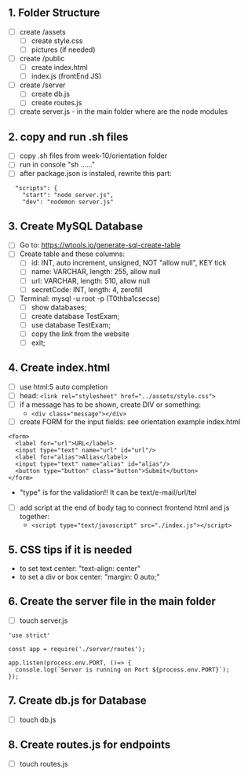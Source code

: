 ## 1. Folder Structure
* [ ] create /assets 
  * [ ] create style.css
  * [ ] pictures (if needed) 
* [ ] create /public
  * [ ] create index.html 
  * [ ] index.js (frontEnd JS)
* [ ] create /server 
  * [ ] create db.js
  * [ ] create routes.js
* [ ] create server.js - in the main folder where are the node modules

## 2. copy and run .sh files
* [ ] copy .sh files from week-10/orientation folder
* [ ] run in console "sh ......"
* [ ] after package.json is instaled, rewrite this part:
```
  "scripts": {
    "start": "node server.js",
    "dev": "nodemon server.js"
```

## 3. Create MySQL Database
* [ ] Go to: https://wtools.io/generate-sql-create-table
* [ ] Create table and these columns:
  * [ ] id: INT, auto increment, unsigned, NOT "allow null", KEY tick
  * [ ] name: VARCHAR, length: 255, allow null
  * [ ] url: VARCHAR, length: 510, allow null
  * [ ] secretCode: INT, length: 4, zerofill
* [ ] Terminal: mysql -u root -p (T0thba1csecse)
  * [ ] show databases;
  * [ ] create database TestExam;
  * [ ] use database TestExam;
  * [ ] copy the link from the website
  * [ ] exit;

## 4. Create index.html
* [ ] use html:5 auto completion
* [ ] head: `<link rel="stylesheet" href="../assets/style.css">`
* [ ] if a message has to be shown, create DIV or something: 
  * `<div class="message"></div>`
* [ ] create FORM for the input fields:
see orientation example index.html
```
<form>
  <label for="url">URL</label>
  <input type="text" name="url" id="url"/>
  <label for="alias">Alias</label>
  <input type="text" name="alias" id="alias"/>
  <button type="button" class="button">Submit</button>
</form>
```
  * "type" is for the validation!! It can be text/e-mail/url/tel
* [ ] add script at the end of body tag to connect frontend html and js together: 
  * `<script type="text/javascript" src="./index.js"></script>`

## 5. CSS tips if it is needed
* to set text center: "text-align: center"
* to set a div or box center: "margin: 0 auto;"

## 6. Create the server file in the main folder
* [ ] touch server.js
```
'use strict'

const app = require('./server/routes');

app.listen(process.env.PORT, ()=> {
  console.log(`Server is running on Port ${process.env.PORT}`);
});
```

## 7. Create db.js for Database
* [ ] touch db.js

## 8. Create routes.js for endpoints
* [ ] touch routes.js
